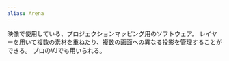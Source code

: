 ```yaml
---
alias: Arena
---
```

映像で使用している、プロジェクションマッピング用のソフトウェア。
レイヤーを用いて複数の素材を重ねたり、複数の画面への異なる投影を管理することができる。
プロのVJでも用いられる。